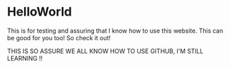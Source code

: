 # HelloWorld
This is for testing and assuring that I know how to use this website. This can be good for you too! So check it out! 



THIS IS SO ASSURE WE ALL KNOW HOW TO USE GITHUB, I'M STILL LEARNING !!
